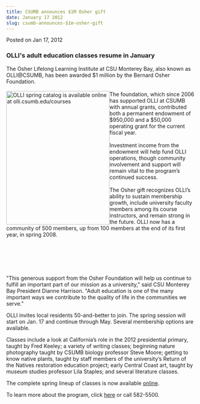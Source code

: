 ```yaml
---
title: CSUMB announces $1M Osher gift
date: January 17 2012
slug: csumb-announces-$1m-osher-gift
---
```


 



<span class="date">Posted on Jan 17, 2012    </span>
<h3>OLLI&apos;s adult education classes resume in January</h3>
<p>The Osher Lifelong Learning Institute at CSU Monterey Bay, also
known as OLLI@CSUMB, has been awarded $1 million by the Bernard
Osher Foundation.<br>
<br>
<img alt="OLLI spring catalog is available online at olli.csumb.edu/courses" src="https://news.csumb.edu/sites/default/files/65/attachments/news/images/olli_spring2012_thumbnail.jpg" style="float:left; width:275px; height:356px">The foundation,
which since 2006 has supported OLLI at CSUMB with annual grants,
contributed both a permanent endowment of $950,000 and a $50,000
operating grant for the current fiscal year.<br>
<br>
Investment income from the endowment will help fund OLLI
operations, though community involvement and support will remain
vital to the program&#x2019;s continued success.<br>
<br>
The Osher gift recognizes OLLI&#x2019;s ability to sustain membership
growth, include university faculty members among its course
instructors, and remain strong in the future. OLLI now has a
community of 500 members, up from 100 members at the end of its
first year, in spring 2008.</br></br></br></br></img></br></br></p>
<p>&quot;This generous support from the Osher Foundation will help us
continue to fulfill an important part of our mission as a
university,&quot; said CSU Monterey Bay President Dianne Harrison.
&quot;Adult education is one of the many important ways we contribute to
the quality of life in the communities we serve.&quot;</p>
<p>OLLI invites local residents 50-and-better to join. The spring
session will start on Jan. 17 and continue through May. Several
membership options are available.&#x2028;</p>
<p>Classes include a look at California&#x2019;s role in the 2012
presidential primary, taught by Fred Keeley; a variety of writing
classes; beginning nature photography taught by CSUMB biology
professor Steve Moore; getting to know native plants, taught by
staff members of the university&#x2019;s Return of the Natives restoration
education project; early Central Coast art, taught by museum
studies professor Lila Staples; and several literature classes.</p>
<p>The complete spring lineup of classes is now available <a href="https://olli.csumb.edu/courses" rel="nofollow">online</a>.</p>
<p>To learn more about the program, click <a href="https://olli.csumb.edu" rel="nofollow">here</a> or call
582-5500.<br>
&#xA0;</br></p>





```
